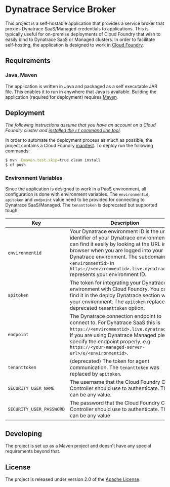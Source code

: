 # Dynatrace Service Broker

This project is a self-hostable application that provides a service broker that proxies Dynatrace SaaS/Managed credentials to applications.  This is typically useful for on-premise deployments of Cloud Foundry that wish to easily bind to Dynatrace SaaS or Managed clusters. In order to facilitate self-hosting, the application is designed to work in [Cloud Foundry][p].

## Requirements

### Java, Maven
The application is written in Java and packaged as a self executable JAR file.  This enables it to run in anywhere that Java is available. Building the application (required for deployment) requires [Maven][v].

## Deployment
_The following instructions assume that you have an account on a Cloud Foundry cluster and [installed the `cf` command line tool][l]._

In order to automate the deployment process as much as possible, the project contains a Cloud Foundry [manifest][m]. To deploy run the following commands:

```bash
$ mvn -Dmaven.test.skip=true clean install
$ cf push
```

### Environment Variables
  Since the application is designed to work in a PaaS environment, all configuration is done with environment variables.  The `environmentid`, `apitoken` and `endpoint` value need to be provided for connecting to Dynatrace SaaS/Managed. The `tenanttoken` is deprecated but supported tough.

| Key | Description
| --- | -----------
| `environmentid` | Your Dynatrace environment ID is the unique identifier of your Dynatrace environment. You can find it easily by looking at the URL in your browser when you are logged into your Dynatrace environment. The subdomain `<environmentid>` in `https://<environmentid>.live.dynatrace.com` represents your environment ID.
| `apitoken` | The token for integrating your Dynatrace environment with Cloud Foundry. You can find it in the deploy Dynatrace section within your environment. The `apitoken` replaces deprecated ~~`tenanttoken`~~ option.
| `endpoint` | The Dynatrace connection endpoint to connect to. For Dynatrace SaaS this is `https://<environmentid>.live.dynatrace.com`. If you are using Dynatrace Managed please specify the endpoint properly, e.g. `https://<your-managed-server-url>/e/<environmentid>`.
| `tenanttoken` | (deprecated) The token for agent communication. The `tenanttoken` was replaced by `apitoken`.
| `SECURITY_USER_NAME` | The username that the Cloud Foundry Cloud Controller should use to authenticate.  This can be any value.
| `SECURITY_USER_PASSWORD` | The password that the Cloud Foundry Cloud Controller should use to authenticate.  This can be any value

## Developing
The project is set up as a Maven project and doesn't have any special requirements beyond that.


## License
The project is released under version 2.0 of the [Apache License][a].

[a]: http://www.apache.org/licenses/LICENSE-2.0
[l]: https://github.com/cloudfoundry/cli/releases
[m]: manifest.yml
[p]: https://www.cloudfoundry.org/
[u]: http://www.famkruithof.net/uuid/uuidgen
[v]: http://maven.apache.org
